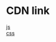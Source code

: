 # CDN link

[js](https://cdn.jsdelivr.net/gh/mindful-mission/calculator-custom-element/1/calculator.js)  
[css](https://cdn.jsdelivr.net/gh/mindful-mission/calculator-custom-element/1/calculator.css)
